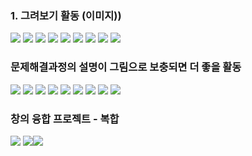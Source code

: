 ### 1. 그려보기 활동 (이미지))

![](atts/Pasted%20image%2020241021112357.png)
![](atts/Pasted%20image%2020241021112413.png)
![](atts/Pasted%20image%2020241021112449.png)
![](atts/Pasted%20image%2020241021112515.png)
![](atts/Pasted%20image%2020241021112530.png)
![](atts/Pasted%20image%2020241021113651.png)
![](atts/Pasted%20image%2020241021113917.png)
![](atts/Pasted%20image%2020241021114357.png)
![](atts/Pasted%20image%2020241021114432.png)
### 문제해결과정의 설명이 그림으로 보충되면 더 좋을 활동
![](atts/Pasted%20image%2020241021113032.png)
![](atts/Pasted%20image%2020241021113612.png)
![](atts/Pasted%20image%2020241021113848.png)
![](atts/Pasted%20image%2020241021113901.png)
![](atts/Pasted%20image%2020241021113935.png)
![](atts/Pasted%20image%2020241021114019.png)
![](atts/Pasted%20image%2020241021114055.png)
![](atts/Pasted%20image%2020241021114142.png)
![](atts/Pasted%20image%2020241021114656.png)
### 창의 융합 프로젝트 - 복합
![](atts/Pasted%20image%2020241021113802.png)
![](atts/Pasted%20image%2020241021114642.png)![](atts/Pasted%20image%2020241021114716.png)